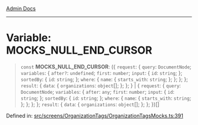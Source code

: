 [Admin Docs](/)

---

# Variable: MOCKS_NULL_END_CURSOR

> `const` **MOCKS_NULL_END_CURSOR**: (\{ `request`: \{ `query`: `DocumentNode`; `variables`: \{ `after?`: `undefined`; `first`: `number`; `input`: \{ `id`: `string`; \}; `sortedBy`: \{ `id`: `string`; \}; `where`: \{ `name`: \{ `starts_with`: `string`; \}; \}; \}; \}; `result`: \{ `data`: \{ `organizations`: `object`[]; \}; \}; \} \| \{ `request`: \{ `query`: `DocumentNode`; `variables`: \{ `after`: `any`; `first`: `number`; `input`: \{ `id`: `string`; \}; `sortedBy`: \{ `id`: `string`; \}; `where`: \{ `name`: \{ `starts_with`: `string`; \}; \}; \}; \}; `result`: \{ `data`: \{ `organizations`: `object`[]; \}; \}; \})[]

Defined in: [src/screens/OrganizationTags/OrganizationTagsMocks.ts:391](https://github.com/PalisadoesFoundation/talawa-admin/blob/main/src/screens/OrganizationTags/OrganizationTagsMocks.ts#L391)
